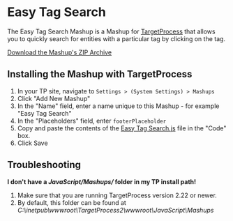 Easy Tag Search
===============

The Easy Tag Search Mashup is a Mashup for [TargetProcess](http://www.targetprocess.com) that allows you to 
quickly search for entities with a particular tag by clicking on the tag.

[Download the Mashup's ZIP Archive](https://github.com/downloads/TargetProcess/MashupsLibrary/Easy%20Tag%20Search.zip)

Installing the Mashup with TargetProcess
----------------------------------------

1. In your TP site, navigate to ```Settings > (System Settings) > Mashups```
2. Click "Add New Mashup"
3. In the "Name" field, enter a name unique to this Mashup - for example "Easy Tag Search"
4. In the "Placeholders" field, enter ```footerPlaceholder```
5. Copy and paste the contents of the [Easy Tag Search.js](https://github.com/TargetProcess/MashupsLibrary/raw/master/Easy%20Tag%20Search/Easy%20Tag%20Search.js) file in the "Code" box.
6. Click Save


Troubleshooting
---------------

**I don't have a _JavaScript/Mashups/_ folder in my TP install path!**

1. Make sure that you are running TargetProcess version 2.22 or newer.
2. By default, this folder can be found at _C:\inetpub\wwwroot\TargetProcess2\wwwroot\JavaScript\Mashups_



